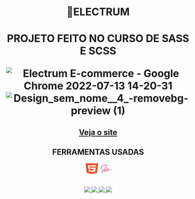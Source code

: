 # <div align="center">📌ELECTRUM
<h1 align="center">PROJETO FEITO NO CURSO DE SASS E SCSS


![Electrum E-commerce - Google Chrome 2022-07-13 14-20-31](https://user-images.githubusercontent.com/97768716/178793886-7bb13011-cb62-4b80-bd5d-c6dd5aa5f2f4.gif)
![Design_sem_nome__4_-removebg-preview (1)](https://user-images.githubusercontent.com/97768716/178791406-9d9d65e7-4872-49a7-b5b2-cda391573af6.png)


<h2 align="center">
  <a href="https://agency-gsf.vercel.app/" target="_blank"> Veja o site </a>
</h2>


<h2 align="center"> FERRAMENTAS USADAS </h2>

<div align="center" style="display: inline_block">
  <img align="center" alt="GSF-HTML" height="30" width="40" src="https://raw.githubusercontent.com/devicons/devicon/master/icons/html5/html5-original.svg">
  <img align="center" alt="GSF-JS" height="30" width"40" src="https://raw.githubusercontent.com/devicons/devicon/master/icons/sass/sass-original.svg">
 
</div>
<br>

<div align="center" style="display:inline_block"> <br> 
  
  <a href="https://www.instagram.com/gabriel_furtado2002/" target="_blank">
    <img src="https://img.shields.io/badge/-Instagram-%23E4405F?style=for-the-badge&logo=instagram&logoColor=white" 
  </a>
 	
 <a href="https://discord.gg/wagxzStdcR" target="_blank">
   <img src="https://img.shields.io/badge/Discord-7289DA?style=for-the-badge&logo=discord&logoColor=white" 
  </a>
  
  <a href = "mailto:gs294860@gmail.com" target="_blank">
    <img src="https://img.shields.io/badge/-Gmail-%23333?style=for-the-badge&logo=gmail&logoColor=white" 
  </a>
  
  <a href="https://www.linkedin.com/in/gabriel-furtado-847aa7225/" target="_blank">
    <img src="https://img.shields.io/badge/-LinkedIn-%230077B5?style=for-the-badge&logo=linkedin&logoColor=white">
  </a> 
  
  </div>




